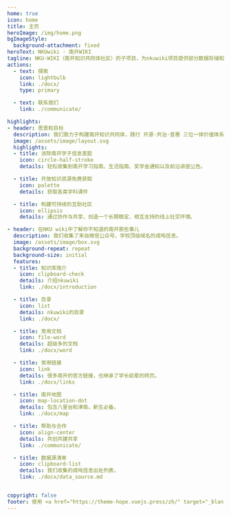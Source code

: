 ```yaml
---
home: true
icon: home
title: 主页
heroImage: /img/home.png
bgImageStyle:
  background-attachment: fixed
heroText: NKUwiki · 南开WIKI
tagline: NKU-WIKI（南开知识共同体社区）的子项目，为nkuwiki项目提供部分数据存储和下载支持。
actions:
  - text: 探索
    icon: lightbulb
    link: ./docx/
    type: primary

  - text: 联系我们
    link: ./communicate/

highlights:
- header: 愿景和目标
  description: 我们致力于构建南开知识共同体，践行 开源·共治·普惠 三位一体价值体系  （🔓 技术开源透明 + 🤝 社区协同共治 + 🆓 服务永久普惠），实现：
  image: /assets/image/layout.svg
  highlights:
  - title: 消除南开学子信息差距
    icon: circle-half-stroke
    details: 轻松收集到南开学习指南、生活指南、奖学金通知以及前沿讲座公告。

  - title: 开放知识资源免费获取
    icon: palette
    details: 获取各类学科课件

  - title: 构建可持续的互助社区
    icon: ellipsis
    details: 通过协作与共享，创造一个长期稳定、相互支持的线上社交环境。

- header: 在NKU wiki中了解你不知道的南开那些事儿
  description: 我们收集了来自微信公众号，学校顶级域名的成吨信息。
  image: /assets/image/box.svg
  background-repeat: repeat
  background-size: initial
  features:
  - title: 知识库简介
    icon: clipboard-check
    details: 介绍nkuwiki
    link: ./docx/introduction

  - title: 目录
    icon: list
    details: nkuwiki的目录
    link: ./docx/

  - title: 常用文档
    icon: file-word
    details: 超级多的文档
    link: ./docx/word

  - title: 常用链接
    icon: link
    details: 很多南开的官方链接，也继承了学长前辈的网页。
    link: ./docx/links

  - title: 南开地图
    icon: map-location-dot
    details: 包含八里台和津南，新生必备。
    link: ./docx/map

  - title: 帮助与合作
    icon: align-center
    details: 共创共建共享
    link: ./communicate/

  - title: 数据源清单
    icon: clipboard-list
    details: 我们收集的成吨信息出处列表。
    link: ./docx/data_source.md


copyright: false
footer: 使用 <a href="https://theme-hope.vuejs.press/zh/" target="_blank">VuePress Theme Hope</a> 主题强力驱动
---
```


